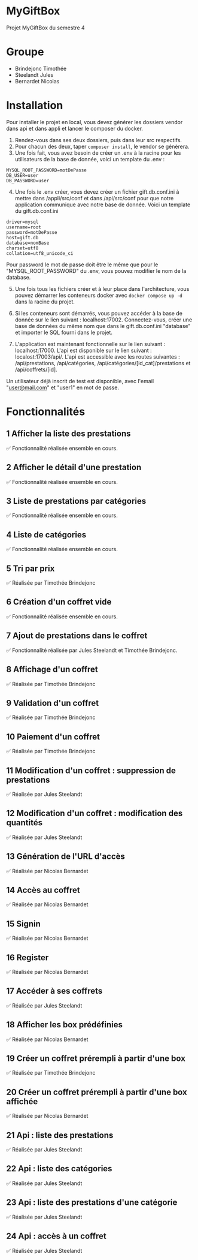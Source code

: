 # MyGiftBox
Projet MyGiftBox du semestre 4

# Groupe
- Brindejonc Timothée
- Steelandt Jules
- Bernardet Nicolas

# Installation
Pour installer le projet en local, vous devez générer les dossiers vendor dans api et dans appli et lancer le composer du docker. 

1. Rendez-vous dans ses deux dossiers, puis dans leur src respectifs.
2. Pour chacun des deux, taper ```composer install```, le vendor se génèrera.
3. Une fois fait, vous avez besoin de créer un .env à la racine pour les utilisateurs de la base de donnée, voici un template du .env :

```
MYSQL_ROOT_PASSWORD=motDePasse
DB_USER=user
DB_PASSWORD=user
```

4. Une fois le .env créer, vous devez créer un fichier gift.db.conf.ini à mettre dans /appli/src/conf et dans /api/src/conf pour que notre application communique avec notre base de donnée. Voici un template du gift.db.conf.ini

```
driver=mysql
username=root
password=motDePasse
host=gift.db
database=nomBase
charset=utf8
collation=utf8_unicode_ci
```


Pour password le mot de passe doit être le même que pour le "MYSQL_ROOT_PASSWORD" du .env, vous pouvez modifier le nom de la database.

5. Une fois tous les fichiers créer et à leur place dans l'architecture, vous pouvez démarrer les conteneurs docker avec ```docker compose up -d``` dans la racine du projet.

6. Si les conteneurs sont démarrés, vous pouvez accéder à la base de donnée sur le lien suivant : localhost:17002. Connectez-vous, créer une base de données du même nom que dans le gift.db.conf.ini "database" et importer le SQL fourni dans le projet.

7. L'application est maintenant fonctionnelle sur le lien suivant : localhost:17000. L'api est disponible sur le lien suivant : localost:17003/api/. L'api est accessible avec les routes suivantes : /api/prestations, /api/catégories, /api/catégories/[id_cat]/prestations et /api/coffrets/[id].

Un utilisateur déjà inscrit de test est disponible, avec l'email "user@mail.com" et "user1" en mot de passe.

# Fonctionnalités
## 1 Afficher la liste des prestations
✅ Fonctionnalité réalisée ensemble en cours.
## 2 Afficher le détail d'une prestation
✅ Fonctionnalité réalisée ensemble en cours.
## 3 Liste de prestations par catégories
✅ Fonctionnalité réalisée ensemble en cours.
## 4 Liste de catégories
✅ Fonctionnalité réalisée ensemble en cours.
## 5 Tri par prix
✅ Réalisée par Timothée Brindejonc
## 6 Création d'un coffret vide
✅ Fonctionnalité réalisée ensemble en cours.
## 7 Ajout de prestations dans le coffret
✅ Fonctionnalité réalisée par Jules Steelandt et Timothée Brindejonc.
## 8 Affichage d'un coffret
✅ Réalisée par Timothée Brindejonc
## 9 Validation d'un coffret
✅ Réalisée par Timothée Brindejonc
## 10 Paiement d'un coffret
✅ Réalisée par Timothée Brindejonc
## 11 Modification d'un coffret : suppression de prestations
✅ Réalisée par Jules Steelandt
## 12 Modification d'un coffret : modification des quantités
✅ Réalisée par Jules Steelandt
## 13 Génération de l'URL d'accès
✅ Réalisée par Nicolas Bernardet
## 14 Accès au coffret
✅ Réalisée par Nicolas Bernardet
## 15 Signin
✅ Réalisée par Nicolas Bernardet
## 16 Register
✅ Réalisée par Nicolas Bernardet
## 17 Accéder à ses coffrets
✅ Réalisée par Jules Steelandt
## 18 Afficher les box prédéfinies
✅ Réalisée par Nicolas Bernardet
## 19 Créer un coffret prérempli à partir d'une box
✅ Réalisée par Timothée Brindejonc
## 20 Créer un coffret prérempli à partir d'une box affichée
✅ Réalisée par Nicolas Bernardet
## 21 Api : liste des prestations
✅ Réalisée par Jules Steelandt
## 22 Api : liste des catégories
✅ Réalisée par Jules Steelandt
## 23 Api : liste des prestations d'une catégorie
✅ Réalisée par Jules Steelandt
## 24 Api : accès à un coffret
✅ Réalisée par Jules Steelandt
